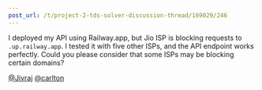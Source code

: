 ```yaml
---
post_url: /t/project-2-tds-solver-discussion-thread/169029/246
---
```

I deployed my API using Railway.app, but Jio ISP is blocking requests to `.up.railway.app`. I tested it with five other ISPs, and the API endpoint works perfectly. Could you please consider that some ISPs may be blocking certain domains?

[@Jivraj](/u/jivraj) [@carlton](/u/carlton)